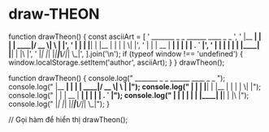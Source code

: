 # draw-THEON


function drawTheon() {
  const asciiArt = [
    '  _______ _    _ ______  ____  _   _ ',
    ' |__   __| |  | |  ____|/ __ \\| \\ | |',
    '    | |  | |__| | |__  | |  | |  \\| |',
    '    | |  |  __  |  __| | |  | | . ` |',
    '    | |  | |  | | |____| |__| | |\\  |',
    '    |_|  |_|  |_|______|\\____/|_| \\_|',
  ].join('\n');
  if (typeof window !== 'undefined') {
    window.localStorage.setItem('author', asciiArt);
  }
}
drawTheon();


function drawTheon() {
  console.log("  _______ _    _ ______  ____  _   _ ");
  console.log(" |__   __| |  | |  ____|/ __ \\| \\ | |");
  console.log("    | |  | |__| | |__  | |  | |  \\| |");
  console.log("    | |  |  __  |  __| | |  | | . ` |");
  console.log("    | |  | |  | | |____| |__| | |\\  |");
  console.log("    |_|  |_|  |_|______|\\____/|_| \\_|");
}

// Gọi hàm để hiển thị
drawTheon();
